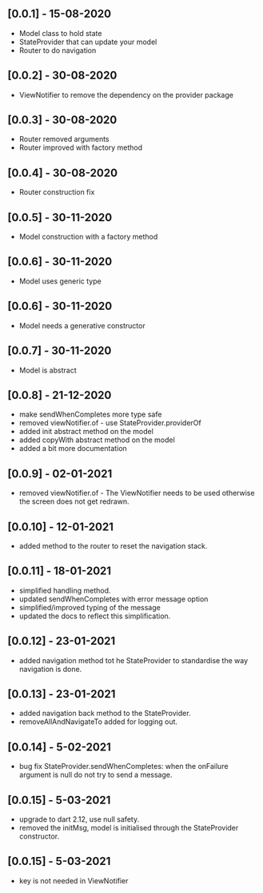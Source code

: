 ## [0.0.1] - 15-08-2020

* Model class to hold state
* StateProvider that can update your model
* Router to do navigation

## [0.0.2] - 30-08-2020

* ViewNotifier to remove the dependency on the provider package


## [0.0.3] - 30-08-2020

* Router removed arguments
* Router improved with factory method

## [0.0.4] - 30-08-2020

* Router construction fix

## [0.0.5] - 30-11-2020

* Model construction with a factory method

## [0.0.6] - 30-11-2020

* Model uses generic type

## [0.0.6] - 30-11-2020

* Model needs a generative constructor

## [0.0.7] - 30-11-2020

* Model is abstract

## [0.0.8] - 21-12-2020

* make sendWhenCompletes more type safe
* removed viewNotifier.of - use StateProvider.providerOf
* added init abstract method on the model
* added copyWith abstract method on the model
* added a bit more documentation

## [0.0.9] - 02-01-2021

* removed viewNotifier.of - The ViewNotifier needs to be used otherwise the screen does not get
    redrawn.

## [0.0.10] - 12-01-2021

* added method to the router to reset the navigation stack.

## [0.0.11] - 18-01-2021

* simplified handling method.
* updated sendWhenCompletes with error message option
* simplified/improved typing of the message
* updated the docs to reflect this simplification.

## [0.0.12] - 23-01-2021

* added navigation method tot he StateProvider to standardise the way navigation is done.

## [0.0.13] - 23-01-2021

* added navigation back method to the StateProvider.
* removeAllAndNavigateTo added for logging out.

## [0.0.14] - 5-02-2021

* bug fix StateProvider.sendWhenCompletes: when the onFailure argument is null do not try to send a message.

## [0.0.15] - 5-03-2021

* upgrade to dart 2.12, use null safety.
* removed the initMsg, model is initialised through the StateProvider constructor.

## [0.0.15] - 5-03-2021

* key is not needed in ViewNotifier